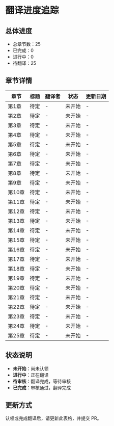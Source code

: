 # 翻译进度追踪

## 总体进度

- 总章节数：25
- 已完成：0
- 进行中：0
- 待翻译：25

## 章节详情

| 章节 | 标题 | 翻译者 | 状态 | 更新日期 |
|------|------|--------|------|----------|
| 第1章 | 待定 | - | 未开始 | - |
| 第2章 | 待定 | - | 未开始 | - |
| 第3章 | 待定 | - | 未开始 | - |
| 第4章 | 待定 | - | 未开始 | - |
| 第5章 | 待定 | - | 未开始 | - |
| 第6章 | 待定 | - | 未开始 | - |
| 第7章 | 待定 | - | 未开始 | - |
| 第8章 | 待定 | - | 未开始 | - |
| 第9章 | 待定 | - | 未开始 | - |
| 第10章 | 待定 | - | 未开始 | - |
| 第11章 | 待定 | - | 未开始 | - |
| 第12章 | 待定 | - | 未开始 | - |
| 第13章 | 待定 | - | 未开始 | - |
| 第14章 | 待定 | - | 未开始 | - |
| 第15章 | 待定 | - | 未开始 | - |
| 第16章 | 待定 | - | 未开始 | - |
| 第17章 | 待定 | - | 未开始 | - |
| 第18章 | 待定 | - | 未开始 | - |
| 第19章 | 待定 | - | 未开始 | - |
| 第20章 | 待定 | - | 未开始 | - |
| 第21章 | 待定 | - | 未开始 | - |
| 第22章 | 待定 | - | 未开始 | - |
| 第23章 | 待定 | - | 未开始 | - |
| 第24章 | 待定 | - | 未开始 | - |
| 第25章 | 待定 | - | 未开始 | - |

## 状态说明

- **未开始**：尚未认领
- **进行中**：正在翻译
- **待审核**：翻译完成，等待审核
- **已完成**：审核通过，翻译完成

## 更新方式

认领或完成翻译后，请更新此表格，并提交 PR。